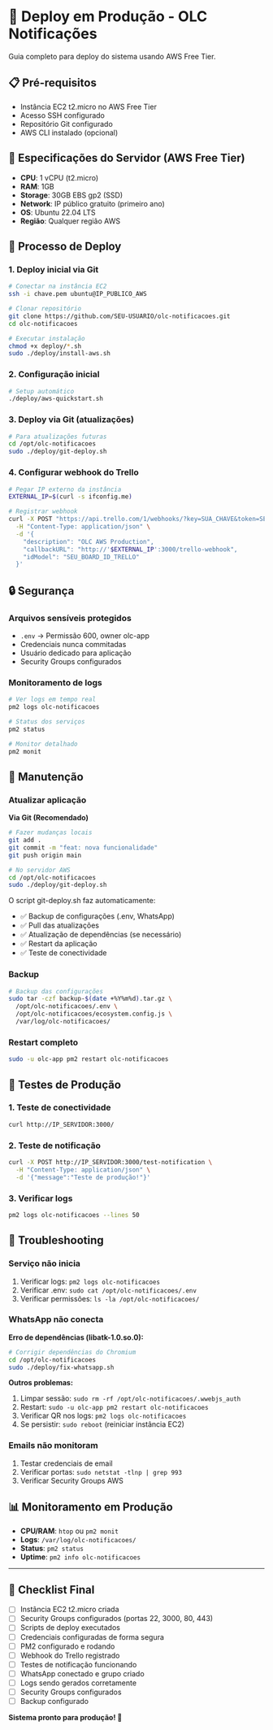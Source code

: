 # 🚀 Deploy em Produção - OLC Notificações

Guia completo para deploy do sistema usando AWS Free Tier.

## 📋 Pré-requisitos

- Instância EC2 t2.micro no AWS Free Tier
- Acesso SSH configurado
- Repositório Git configurado
- AWS CLI instalado (opcional)

## 🔧 Especificações do Servidor (AWS Free Tier)

- **CPU**: 1 vCPU (t2.micro)
- **RAM**: 1GB
- **Storage**: 30GB EBS gp2 (SSD)
- **Network**: IP público gratuito (primeiro ano)
- **OS**: Ubuntu 22.04 LTS
- **Região**: Qualquer região AWS

## 🚀 Processo de Deploy

### 1. Deploy inicial via Git

```bash
# Conectar na instância EC2
ssh -i chave.pem ubuntu@IP_PUBLICO_AWS

# Clonar repositório
git clone https://github.com/SEU-USUARIO/olc-notificacoes.git
cd olc-notificacoes

# Executar instalação
chmod +x deploy/*.sh
sudo ./deploy/install-aws.sh
```

### 2. Configuração inicial

```bash
# Setup automático
./deploy/aws-quickstart.sh
```

### 3. Deploy via Git (atualizações)

```bash
# Para atualizações futuras
cd /opt/olc-notificacoes
sudo ./deploy/git-deploy.sh
```

### 4. Configurar webhook do Trello

```bash
# Pegar IP externo da instância
EXTERNAL_IP=$(curl -s ifconfig.me)

# Registrar webhook
curl -X POST "https://api.trello.com/1/webhooks/?key=SUA_CHAVE&token=SEU_TOKEN" \
  -H "Content-Type: application/json" \
  -d '{
    "description": "OLC AWS Production",
    "callbackURL": "http://'$EXTERNAL_IP':3000/trello-webhook",
    "idModel": "SEU_BOARD_ID_TRELLO"
  }'
```

## 🔒 Segurança

### Arquivos sensíveis protegidos

- `.env` → Permissão 600, owner olc-app
- Credenciais nunca commitadas
- Usuário dedicado para aplicação
- Security Groups configurados

### Monitoramento de logs

```bash
# Ver logs em tempo real
pm2 logs olc-notificacoes

# Status dos serviços
pm2 status

# Monitor detalhado
pm2 monit
```

## 🔧 Manutenção

### Atualizar aplicação

**Via Git (Recomendado)**
```bash
# Fazer mudanças locais
git add .
git commit -m "feat: nova funcionalidade"
git push origin main

# No servidor AWS
cd /opt/olc-notificacoes
sudo ./deploy/git-deploy.sh
```

O script git-deploy.sh faz automaticamente:
- ✅ Backup de configurações (.env, WhatsApp)
- ✅ Pull das atualizações
- ✅ Atualização de dependências (se necessário)
- ✅ Restart da aplicação
- ✅ Teste de conectividade

### Backup

```bash
# Backup das configurações
sudo tar -czf backup-$(date +%Y%m%d).tar.gz \
  /opt/olc-notificacoes/.env \
  /opt/olc-notificacoes/ecosystem.config.js \
  /var/log/olc-notificacoes/
```

### Restart completo

```bash
sudo -u olc-app pm2 restart olc-notificacoes
```

## 🧪 Testes de Produção

### 1. Teste de conectividade

```bash
curl http://IP_SERVIDOR:3000/
```

### 2. Teste de notificação

```bash
curl -X POST http://IP_SERVIDOR:3000/test-notification \
  -H "Content-Type: application/json" \
  -d '{"message":"Teste de produção!"}'
```

### 3. Verificar logs

```bash
pm2 logs olc-notificacoes --lines 50
```

## 🚨 Troubleshooting

### Serviço não inicia

1. Verificar logs: `pm2 logs olc-notificacoes`
2. Verificar .env: `sudo cat /opt/olc-notificacoes/.env`
3. Verificar permissões: `ls -la /opt/olc-notificacoes/`

### WhatsApp não conecta

**Erro de dependências (libatk-1.0.so.0):**
```bash
# Corrigir dependências do Chromium
cd /opt/olc-notificacoes
sudo ./deploy/fix-whatsapp.sh
```

**Outros problemas:**
1. Limpar sessão: `sudo rm -rf /opt/olc-notificacoes/.wwebjs_auth`
2. Restart: `sudo -u olc-app pm2 restart olc-notificacoes`
3. Verificar QR nos logs: `pm2 logs olc-notificacoes`
4. Se persistir: `sudo reboot` (reiniciar instância EC2)

### Emails não monitoram

1. Testar credenciais de email
2. Verificar portas: `sudo netstat -tlnp | grep 993`
3. Verificar Security Groups AWS

## 📊 Monitoramento em Produção

- **CPU/RAM**: `htop` ou `pm2 monit`
- **Logs**: `/var/log/olc-notificacoes/`
- **Status**: `pm2 status`
- **Uptime**: `pm2 info olc-notificacoes`

---

## 🎯 Checklist Final

- [ ] Instância EC2 t2.micro criada
- [ ] Security Groups configurados (portas 22, 3000, 80, 443)
- [ ] Scripts de deploy executados
- [ ] Credenciais configuradas de forma segura
- [ ] PM2 configurado e rodando
- [ ] Webhook do Trello registrado
- [ ] Testes de notificação funcionando
- [ ] WhatsApp conectado e grupo criado
- [ ] Logs sendo gerados corretamente
- [ ] Security Groups configurados
- [ ] Backup configurado

**Sistema pronto para produção! 🎉**
